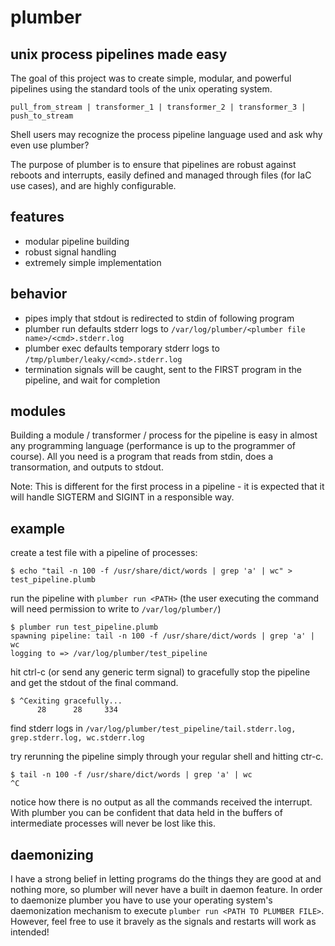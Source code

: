 # plumber
## unix process pipelines made easy

The goal of this project was to create simple, modular, and powerful pipelines using the standard tools of the unix operating system.

```pull_from_stream | transformer_1 | transformer_2 | transformer_3 | push_to_stream```

Shell users may recognize the process pipeline language used and ask why even use plumber?

The purpose of plumber is to ensure that pipelines are robust against reboots and interrupts, easily defined and managed through files (for IaC use cases), and are highly configurable.

## features
- modular pipeline building
- robust signal handling
- extremely simple implementation

## behavior
- pipes imply that stdout is redirected to stdin of following program
- plumber run defaults stderr logs to ```/var/log/plumber/<plumber file name>/<cmd>.stderr.log```
- plumber exec defaults temporary stderr logs to ```/tmp/plumber/leaky/<cmd>.stderr.log```
- termination signals will be caught, sent to the FIRST program in the pipeline, and wait for completion

## modules
Building a module / transformer / process for the pipeline is easy in almost any programming language (performance is up to the programmer of course). All you need is a program that reads from stdin, does a transormation, and outputs to stdout.

Note: This is different for the first process in a pipeline - it is expected that it will handle SIGTERM and SIGINT in a responsible way.

## example
create a test file with a pipeline of processes:
```
$ echo "tail -n 100 -f /usr/share/dict/words | grep 'a' | wc" > test_pipeline.plumb
```
run the pipeline with ```plumber run <PATH>``` (the user executing the command will need permission to write to ```/var/log/plumber/```)
```
$ plumber run test_pipeline.plumb
spawning pipeline: tail -n 100 -f /usr/share/dict/words | grep 'a' | wc
logging to => /var/log/plumber/test_pipeline
```
hit ctrl-c (or send any generic term signal) to gracefully stop the pipeline and get the stdout of the final command.
```
$ ^Cexiting gracefully...
      28      28     334
```
find stderr logs in ```/var/log/plumber/test_pipeline/tail.stderr.log, grep.stderr.log, wc.stderr.log```

try rerunning the pipeline simply through your regular shell and hitting ctr-c.
```
$ tail -n 100 -f /usr/share/dict/words | grep 'a' | wc
^C
```
notice how there is no output as all the commands received the interrupt. With plumber you can be confident that data held in the buffers of intermediate processes will never be lost like this.

## daemonizing
I have a strong belief in letting programs do the things they are good at and nothing more, so plumber will never have a built in daemon feature. In order to daemonize plumber you have to use your operating system's daemonization mechanism to execute ```plumber run <PATH TO PLUMBER FILE>```. However, feel free to use it bravely as the signals and restarts will work as intended!
